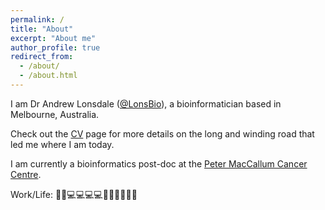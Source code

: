 ```yaml
---
permalink: /
title: "About"
excerpt: "About me"
author_profile: true
redirect_from: 
  - /about/
  - /about.html
---
```


I am Dr Andrew Lonsdale ([@LonsBio](https://twitter.com/LonsBio)), a bioinformatician based in Melbourne, Australia. 

Check out the [CV](https://lonsbio.com.au/cv/) page for more details on the long and winding road that led me where I am today.  
 
I am currently a bioinformatics post-doc at the [Peter MacCallum Cancer Centre](https://www.petermac.org/). 


Work/Life: 👨‍👧💻💻💻💻👨‍👩‍👧👨‍👩‍👧

